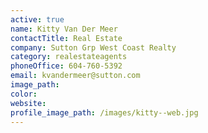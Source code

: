 ```yaml
---
active: true
name: Kitty Van Der Meer
contactTitle: Real Estate
company: Sutton Grp West Coast Realty
category: realestateagents
phoneOffice: 604-760-5392
email: kvandermeer@sutton.com
image_path:
color:
website:
profile_image_path: /images/kitty--web.jpg
---
```



